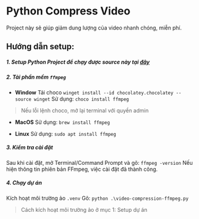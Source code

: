 # Python Compress Video
Project này sẽ giúp giảm dung lượng của video nhanh chóng, miễn phí.

## Hướng dẫn setup:
##### 1. Setup Python Project để chạy được source này tại [đây](https://fork-eggnog-80b.notion.site/Setup-project-19c0e5ada1dd809096d2dfacc458115a)

##### 2. Tải phần mềm `ffmpeg`

- **Window**
Tải choco `winget install --id chocolatey.chocolatey --source winget`
Sử dụng: `choco install ffmpeg`
> Nếu lỗi lệnh choco, mở lại terminal với quyền admin

- **MacOS**
Sử dụng: `brew install ffmpeg`

- **Linux**
Sử dụng: `sudo apt install ffmpeg`

##### 3. Kiểm tra cài đặt
Sau khi cài đặt, mở Terminal/Command Prompt và gõ: `ffmpeg -version`
Nếu hiện thông tin phiên bản FFmpeg, việc cài đặt đã thành công.

##### 4. Chạy dự án
Kích hoạt môi trường ảo `.venv`
Gõ: `python .\video-compression-ffmpeg.py`

> Cách kích hoạt môi trường ảo ở mục 1: Setup dự án